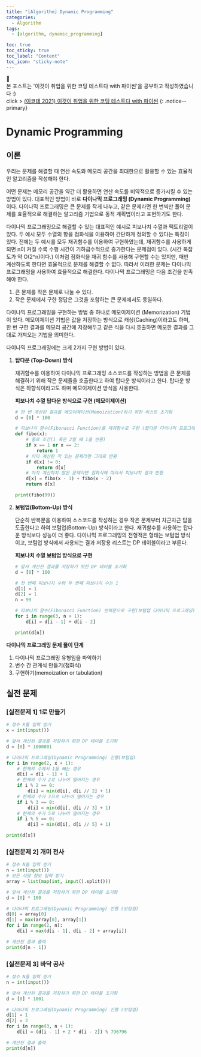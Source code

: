 ```yaml
---
title: "[Algorithm] Dynamic Programming"
categories:
  - Algorithm
tags:
  - [algorithm, dynamic_programming]

toc: true
toc_sticky: true
toc_label: "Content"
toc_icon: "sticky-note"
---
```


📣<br>
본 포스트는 '이것이 취업을 위한 코딩 테스트다 with 파이썬'을 공부하고 작성하였습니다 :)    
click > [(이코테 2021) 이것이 취업을 위한 코딩 테스트다 with 파이썬](https://www.youtube.com/watch?v=m-9pAwq1o3w)
{: .notice--primary}

# Dynamic Programming

## 이론

우리는 문제를 해결할 때 연산 속도와 메모리 공간을 최대한으로 활용할 수 있는 효율적인 알고리즘을 작성해야 한다. 

어떤 문제는 메모리 공간을 약간 더 활용하면 연산 속도를 비약적으로 증가시킬 수 있는 방법이 있다. 대표적인 방법이 바로 **다이나믹 프로그래밍 (Dynamic Programming)** 이다. 다이나믹 프로그래밍은 큰 문제를 작게 나누고, 같은 문제라면 한 번씩만 풀어 문제를 효율적으로 해결하는 알고리즘 기법으로 동적 계획법이라고 표현하기도 한다. 

다이나믹 프로그래밍으로 해결할 수 있는 대표적인 예시로 피보나치 수열과 팩토리얼이 있다. 두 예시 모두 수열의 항을 점화식을 이용하여 간단하게 정의할 수 있다는 특징이 있다. 전에는 두 예시를 모두 재귀함수를 이용하여 구현하였는데, 재귀함수를 사용하게 되면 n이 커질 수록 수행 시간이 기하급수적으로 증가한다는 문제점이 있다. (시간 복잡도가 약 O(2^n)이다.) 이처럼 점화식을 재귀 함수를 사용해 구현할 수는 있지만, 매번 계산하도록 한다면 효율적으로 문제를 해결할 수 없다. 따라서 이러한 문제는 다이나믹 프로그래밍을 사용하여 효율적으로 해결한다. 다이나믹 프로그래밍은 다음 조건을 만족해야 한다. 

1. 큰 문제를 작은 문제로 나눌 수 있다. 
2. 작은 문제에서 구한 정답은 그것을 포함하는 큰 문제에서도 동일하다. 

 다이나믹 프로그래밍을 구현하는 방법 중 하나로 메모이제이션 (Memorization) 기법이 있다. 메모이제이션 기법은 값을 저장하는 방식으로 캐싱(Caching)이라고도 하며, 한 번 구한 결과를 메모리 공간에 저장해두고 같은 식을 다시 호출하면 메모한 결과를 그대로 가져오는 기법을 의미한다. 

다이나믹 프로그래밍에는 크게 2가지 구현 방법이 있다. 

1. **탑다운 (Top-Down) 방식** 
    
    재귀함수를 이용하여 다이나믹 프로그래밍 소스코드를 작성하는 방법을 큰 문제를 해결하기 위해 작은 문제들을 호출한다고 하여 탑다운 방식이라고 한다. 탑다운 방식은 하향식이라고도 하며 메모이제이션 방식을 사용한다. 
    
    **피보나치 수열 탑다운 방식으로 구현 (메모이제이션)**
    
    ```python
    # 한 번 계산된 결과를 메모이제이션(Memoization)하기 위한 리스트 초기화
    d = [0] * 100
    
    # 피보나치 함수(Fibonacci Function)를 재귀함수로 구현 (탑다운 다이나믹 프로그래밍)
    def fibo(x):
        # 종료 조건(1 혹은 2일 때 1을 반환)
        if x == 1 or x == 2:
            return 1
        # 이미 계산한 적 있는 문제라면 그대로 반환
        if d[x] != 0:
            return d[x]
        # 아직 계산하지 않은 문제라면 점화식에 따라서 피보나치 결과 반환
        d[x] = fibo(x - 1) + fibo(x - 2)
        return d[x]
    
    print(fibo(99))
    ```
    
2. **보텀업(Bottom-Up) 방식**
    
    단순히 반복문을 이용하여 소스코드를 작성하는 경우 작은 문제부터 차근차근 답을 도출한다고 하여 보텀업(Bottom-Up) 방식이라고 한다. 재귀함수를 사용하는 탑다운 방식보다 성능이 더 좋다. 다이나믹 프로그래밍의 전형적은 형태는 보텀업 방식이고, 보텀업 방식에서 사용되는 결과 저장용 리스트는 DP 테이블이라고 부른다. 
    
    **피보나치 수열 보텀업 방식으로 구현**
    
    ```python
    # 앞서 계산된 결과를 저장하기 위한 DP 테이블 초기화
    d = [0] * 100
    
    # 첫 번째 피보나치 수와 두 번째 피보나치 수는 1
    d[1] = 1
    d[2] = 1
    n = 99
    
    # 피보나치 함수(Fibonacci Function) 반복문으로 구현(보텀업 다이나믹 프로그래밍)
    for i in range(3, n + 1):
        d[i] = d[i - 1] + d[i - 2]
    
    print(d[n])
    ```
    

**다이나믹 프로그래밍 문제 풀이 단계**

1. 다이나믹 프로그래밍 유형임을 파악하기 
2. 변수 간 관계식 만들기(점화식)
3. 구현하기(memoization or tabulation) 

## 실전 문제

### [실전문제 1] 1로 만들기

```python
# 정수 X를 입력 받기
x = int(input())

# 앞서 계산된 결과를 저장하기 위한 DP 테이블 초기화
d = [0] * 1000001

# 다이나믹 프로그래밍(Dynamic Programming) 진행(보텀업)
for i in range(2, x + 1):
    # 현재의 수에서 1을 빼는 경우
    d[i] = d[i - 1] + 1
    # 현재의 수가 2로 나누어 떨어지는 경우
    if i % 2 == 0:
        d[i] = min(d[i], d[i // 2] + 1)
    # 현재의 수가 3으로 나누어 떨어지는 경우
    if i % 3 == 0:
        d[i] = min(d[i], d[i // 3] + 1)
    # 현재의 수가 5로 나누어 떨어지는 경우
    if i % 5 == 0:
        d[i] = min(d[i], d[i // 5] + 1)

print(d[x])
```

### [실전문제 2] 개미 전사

```python
# 정수 N을 입력 받기
n = int(input())
# 모든 식량 정보 입력 받기
array = list(map(int, input().split()))

# 앞서 계산된 결과를 저장하기 위한 DP 테이블 초기화
d = [0] * 100

# 다이나믹 프로그래밍(Dynamic Programming) 진행 (보텀업)
d[0] = array[0]
d[1] = max(array[0], array[1]) 
for i in range(2, n):
    d[i] = max(d[i - 1], d[i - 2] + array[i])

# 계산된 결과 출력
print(d[n - 1])
```

### [실전문제 3] 바닥 공사

```python
# 정수 N을 입력 받기
n = int(input())

# 앞서 계산된 결과를 저장하기 위한 DP 테이블 초기화
d = [0] * 1001

# 다이나믹 프로그래밍(Dynamic Programming) 진행 (보텀업)
d[1] = 1
d[2] = 3
for i in range(3, n + 1):
    d[i] = (d[i - 1] + 2 * d[i - 2]) % 796796

# 계산된 결과 출력
print(d[n])
```